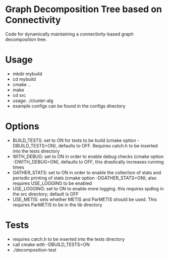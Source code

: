 # Graph Decomposition Tree based on Connectivity
Code for dynamically maintaining a connectivity-based graph decomposition tree.

# Usage
- mkdir mybuild
- cd mybuild
- cmake ..
- make
- cd src
- usage: ./cluster-alg <path-to-config>
- example configs can be found in the configs directory

# Options
- BUILD_TESTS: set to ON for tests to be build (cmake option -DBUILD_TESTS=ON), defaults to OFF. Requires catch.h to be inserted into the tests directory
- WITH_DEBUG: set to ON in order to enable debug checks (cmake option -DWITH_DEBUG=ON), defaults to OFF, this drastically increases running times
- GATHER_STATS: set to ON in order to enable the collection of stats and periodic printing of stats (cmake option -DGATHER_STATS=ON); also requires USE_LOGGING to be enabled
- USE_LOGGING: set to ON to enable more logging. this requires spdlog in the src directory; default is OFF
- USE_METIS: sets whether METIS and ParMETIS should be used. This requires ParMETIS to be in the lib directory

# Tests
- requires catch.h to be inserted into the tests directory
- call cmake with -DBUILD_TESTS=ON
- ./decomposition-test
